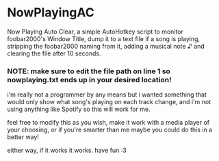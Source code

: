 # NowPlayingAC
Now Playing Auto Clear, a simple AutoHotkey script to monitor foobar2000's Window Title, dump it to a text file if a song is playing, stripping the foobar2000 naming from it, adding a musical note ♪ and clearing the file after 10 seconds.

### NOTE: make sure to edit the file path on line 1 so nowplaying.txt ends up in your desired location!

i'm really not a programmer by any means but i wanted something that would only show what song's playing on each track change, and i'm not using anything like Spotify so this will work for me.

feel free to modify this as you wish, make it work with a media player of your choosing, or if you're smarter than me maybe you could do this in a better way!

either way, if it works it works. have fun :3